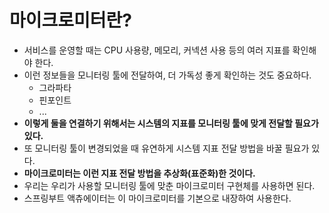 # 마이크로미터란?

- 서비스를 운영할 때는 CPU 사용량, 메모리, 커넥션 사용 등의 여러 지표를 확인해야 한다.
- 이런 정보들을 모니터링 툴에 전달하여, 더 가독성 좋게 확인하는 것도 중요하다.
  - 그라파타
  - 핀포인트
  - ...
- **이렇게 둘을 연결하기 위해서는 시스템의 지표를 모니터링 툴에 맞게 전달할 필요가 있다.**
- 또 모니터링 툴이 변경되었을 때 유연하게 시스템 지표 전달 방법을 바꿀 필요가 있다.
- **마이크로미터는 이런 지표 전달 방법을 추상화(표준화)한 것이다.**
- 우리는 우리가 사용할 모니터링 툴에 맞춘 마이크로미터 구현체를 사용하면 된다.
- 스프링부트 액츄에이터는 이 마이크로미터를 기본으로 내장하여 사용한다.
